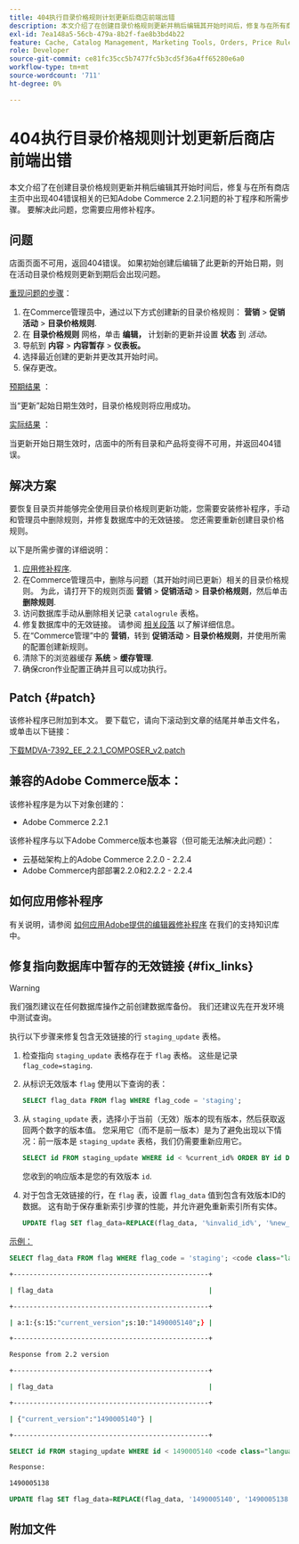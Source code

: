 ```yaml
---
title: 404执行目录价格规则计划更新后商店前端出错
description: 本文介绍了在创建目录价格规则更新并稍后编辑其开始时间后，修复与在所有商店主页中出现404错误相关的已知Adobe Commerce 2.2.1问题的补丁程序和所需步骤。 要解决此问题，您需要应用修补程序。
exl-id: 7ea148a5-56cb-479a-8b2f-fae8b3bd4b22
feature: Cache, Catalog Management, Marketing Tools, Orders, Price Rules
role: Developer
source-git-commit: ce81fc35cc5b7477fc5b3cd5f36a4ff65280e6a0
workflow-type: tm+mt
source-wordcount: '711'
ht-degree: 0%

---
```


# 404执行目录价格规则计划更新后商店前端出错

本文介绍了在创建目录价格规则更新并稍后编辑其开始时间后，修复与在所有商店主页中出现404错误相关的已知Adobe Commerce 2.2.1问题的补丁程序和所需步骤。 要解决此问题，您需要应用修补程序。

## 问题

店面页面不可用，返回404错误。 如果初始创建后编辑了此更新的开始日期，则在活动目录价格规则更新到期后会出现问题。

<u>重现问题的步骤</u>：

1. 在Commerce管理员中，通过以下方式创建新的目录价格规则： **营销** > **促销活动** > **目录价格规则**.
1. 在 **目录价格规则** 网格，单击 **编辑，** 计划新的更新并设置 **状态** 到 *活动。*
1. 导航到 **内容** > **内容暂存** > **仪表板。**
1. 选择最近创建的更新并更改其开始时间。
1. 保存更改。

<u>预期结果</u> ：

当“更新”起始日期生效时，目录价格规则将应用成功。

<u>实际结果</u> ：

当更新开始日期生效时，店面中的所有目录和产品将变得不可用，并返回404错误。

## 解决方案

要恢复目录页并能够完全使用目录价格规则更新功能，您需要安装修补程序，手动和管理员中删除规则，并修复数据库中的无效链接。 您还需要重新创建目录价格规则。

以下是所需步骤的详细说明：

1. [应用修补程序](#patch).
1. 在Commerce管理员中，删除与问题（其开始时间已更新）相关的目录价格规则。 为此，请打开下的规则页面 **营销** > **促销活动** > **目录价格规则**，然后单击 **删除规则**.
1. 访问数据库手动从删除相关记录 `catalogrule` 表格。
1. 修复数据库中的无效链接。 请参阅 [相关段落](#fix_links) 以了解详细信息。
1. 在“Commerce管理”中的 **营销**，转到 **促销活动** > **目录价格规则**，并使用所需的配置创建新规则。
1. 清除下的浏览器缓存 **系统** > **缓存管理**.
1. 确保cron作业配置正确并且可以成功执行。

## Patch {#patch}

该修补程序已附加到本文。 要下载它，请向下滚动到文章的结尾并单击文件名，或单击以下链接：

[下载MDVA-7392\_EE\_2.2.1\_COMPOSER\_v2.patch](assets/MDVA-7392_EE_2.2.1_COMPOSER_v2.patch.zip)

## 兼容的Adobe Commerce版本：

该修补程序是为以下对象创建的：

* Adobe Commerce 2.2.1

该修补程序与以下Adobe Commerce版本也兼容（但可能无法解决此问题）：

* 云基础架构上的Adobe Commerce 2.2.0 - 2.2.4
* Adobe Commerce内部部署2.2.0和2.2.2 - 2.2.4

## 如何应用修补程序

有关说明，请参阅 [如何应用Adobe提供的编辑器修补程序](/help/how-to/general/how-to-apply-a-composer-patch-provided-by-magento.md) 在我们的支持知识库中。

## 修复指向数据库中暂存的无效链接 {#fix_links}

>[!WARNING]
>
>我们强烈建议在任何数据库操作之前创建数据库备份。 我们还建议先在开发环境中测试查询。

执行以下步骤来修复包含无效链接的行 `staging_update` 表格。

1. 检查指向 `staging_update` 表格存在于 `flag` 表格。 这些是记录 `flag_code=staging`.
1. 从标识无效版本 `flag` 使用以下查询的表：

   ```sql
   SELECT flag_data FROM flag WHERE flag_code = 'staging';
   ```

1. 从 `staging_update` 表，选择小于当前（无效）版本的现有版本，然后获取返回两个数字的版本值。 您采用它（而不是前一版本）是为了避免出现以下情况：前一版本是 `staging_update` 表格，我们仍需要重新应用它。

   ```sql
   SELECT id FROM staging_update WHERE id < %current_id% ORDER BY id DESC LIMIT 1, 1
   ```

   您收到的响应版本是您的有效版本 `id`.

1. 对于包含无效链接的行，在 `flag` 表，设置 `flag_data` 值到包含有效版本ID的数据。 这有助于保存重新索引步骤的性能，并允许避免重新索引所有实体。

   ```sql
   UPDATE flag SET flag_data=REPLACE(flag_data, '%invalid_id%', '%new_valid_id%') WHERE flag_code='staging';
   ```

<u>示例：</u>

```sql
SELECT flag_data FROM flag WHERE flag_code = 'staging'; <code class="language-bash">Response < 2.2 version</code>
```

```bash
+-------------------------------------------------+
```

```bash
| flag_data                                       |
```

```bash
+-------------------------------------------------+
```

```bash
| a:1:{s:15:"current_version";s:10:"1490005140";} |
```

```bash
+-------------------------------------------------+
```

```bash
Response from 2.2 version
```

```bash
+-------------------------------------------------+
```

```bash
| flag_data                                       |
```

```bash
+-------------------------------------------------+
```

```bash
| {"current_version":"1490005140"} |
```

```bash
+-------------------------------------------------+
```

```sql
SELECT id FROM staging_update WHERE id < 1490005140 <code class="language-sql">ORDER BY id DESC LIMIT 1, 1</code>;
```

```bash
Response:
```

```bash
1490005138
```

```sql
UPDATE flag SET flag_data=REPLACE(flag_data, '1490005140', '1490005138') WHERE flag_code='staging';
```

## 附加文件
